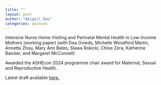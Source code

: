 ```yaml
---
title: ""
layout: post
author: "Abigail Dow"
categories: opinion
---
```


Intensive Nurse Home Visiting and Perinatal Mental Health in Low-Income Mothers (working paper)
(with Dea Oviedo, Michelle Woodford Martin, Annetta Zhou, Mary Ann Bates, Slawa Rokicki, Chloe Zera, Katherine Baicker, and Margaret McConnell)

Awarded the ASHEcon 2024 programme chair award for Maternal, Sexual and Reproductive Health. 

<!-- excerpt_separator -->

Latest draft available [here.](https://abigaildow.github.io/assets/docs/NFP_mental_health.pdf)
